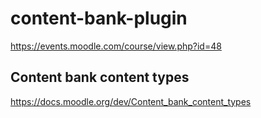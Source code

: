 # content-bank-plugin
https://events.moodle.com/course/view.php?id=48

## Content bank content types
https://docs.moodle.org/dev/Content_bank_content_types
